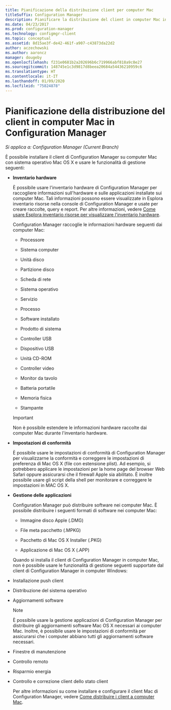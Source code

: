 ```yaml
---
title: Pianificazione della distribuzione client per computer Mac
titleSuffix: Configuration Manager
description: Pianificare la distribuzione del client in computer Mac in Configuration Manager.
ms.date: 04/23/2017
ms.prod: configuration-manager
ms.technology: configmgr-client
ms.topic: conceptual
ms.assetid: 8d15ae3f-de42-461f-a907-c43873da22d2
author: aczechowski
ms.author: aaroncz
manager: dougeby
ms.openlocfilehash: f231e0681b2a202696b6c719966abf818a9c8e27
ms.sourcegitcommit: 148745e1c3d9817d8beea20684a54436210959c6
ms.translationtype: HT
ms.contentlocale: it-IT
ms.lasthandoff: 01/09/2020
ms.locfileid: "75824878"
---
```

# <a name="planning-for-client-deployment-to-mac-computers-in-configuration-manager"></a>Pianificazione della distribuzione del client in computer Mac in Configuration Manager

*Si applica a: Configuration Manager (Current Branch)*

È possibile installare il client di Configuration Manager su computer Mac con sistema operativo Mac OS X e usare le funzionalità di gestione seguenti:  

- **Inventario hardware**  

   È possibile usare l'inventario hardware di Configuration Manager per raccogliere informazioni sull'hardware e sulle applicazioni installate sui computer Mac. Tali informazioni possono essere visualizzate in Esplora inventario risorse nella console di Configuration Manager e usate per creare raccolte, query e report. Per altre informazioni, vedere [Come usare Esplora inventario risorse per visualizzare l'inventario hardware](../../../../core/clients/manage/inventory/use-resource-explorer-to-view-hardware-inventory.md).  

   Configuration Manager raccoglie le informazioni hardware seguenti dai computer Mac:  

  -   Processore  

  -   Sistema computer  

  -   Unità disco  

  -   Partizione disco  

  -   Scheda di rete  

  -   Sistema operativo  

  -   Servizio  

  -   Processo  

  -   Software installato  

  -   Prodotto di sistema  

  -   Controller USB  

  -   Dispositivo USB  

  -   Unità CD-ROM  

  -   Controller video  

  -   Monitor da tavolo  

  -   Batteria portatile  

  -   Memoria fisica  

  -   Stampante  

  > [!IMPORTANT]  
  >  Non è possibile estendere le informazioni hardware raccolte dai computer Mac durante l'inventario hardware.  

- **Impostazioni di conformità**  

   È possibile usare le impostazioni di conformità di Configuration Manager per visualizzarne la conformità e correggere le impostazioni di preferenza di Mac OS X (file con estensione plist). Ad esempio, si potrebbero applicare le impostazioni per la home page del browser Web Safari oppure assicurarsi che il firewall Apple sia abilitato. È inoltre possibile usare gli script della shell per monitorare e correggere le impostazioni in MAC OS X.  

- **Gestione delle applicazioni**  

   Configuration Manager può distribuire software nei computer Mac. È possibile distribuire i seguenti formati di software nei computer Mac:  

  -   Immagine disco Apple (.DMG)  

  -   File meta pacchetto (.MPKG)  

  -   Pacchetto di Mac OS X Installer (.PKG)  

  -   Applicazione di Mac OS X (.APP)  

  Quando si installa il client di Configuration Manager in computer Mac, non è possibile usare le funzionalità di gestione seguenti supportate dal client di Configuration Manager in computer Windows:  

- Installazione push client  

- Distribuzione del sistema operativo  

- Aggiornamenti software  

  > [!NOTE]  
  >  È possibile usare la gestione applicazioni di Configuration Manager per distribuire gli aggiornamenti software Mac OS X necessari ai computer Mac. Inoltre, è possibile usare le impostazioni di conformità per assicurarsi che i computer abbiano tutti gli aggiornamenti software necessari.  

- Finestre di manutenzione  

- Controllo remoto  

- Risparmio energia  

- Controllo e correzione client dello stato client  

  Per altre informazioni su come installare e configurare il client Mac di Configuration Manager, vedere [Come distribuire i client a computer Mac](../../../../core/clients/deploy/deploy-clients-to-macs.md).
